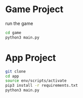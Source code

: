 # Game Project

run the game

```sh
cd game
python3 main.py
```

# App Project

```sh
git clone
cd app
source env/scripts/activate
pip3 install -r requirements.txt
python3 main.py
```
